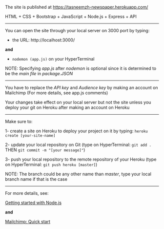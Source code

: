 The site is published at https://tasneemzh-newspaper.herokuapp.com/

HTML + CSS + Bootstrap + JavaScript + Node.js + Express + API

-----------------

You can open the site through your local server on 3000 port by typing:

- the URL: http://localhost:3000/

**and** 

- `nodemon (app.js)` on your HyperTerminal

NOTE: Specifying *app.js* after *nodemon* is optional since it is determined to be the *main file* in *package.JSON*

-----------------

You have to replace the *API key* and *Audience key* by making an account on Mailchimp (For more details, see app.js comments)

Your changes take effect on your local server but not the site unless you deploy your git on Heroku after making an account on Heroku

-----------------

Make sure to:

1- create a site on Heroku to deploy your project on it by typing: `heroku create [your-site-name]`

2- update your local repository on Git (type on HyperTerminal: `git add .` THEN `git commit -m "[your message]"`)

3- push your local repository to the remote repository of your Heroku (type on HyperTerminal: `git push heroku [master]`)

NOTE: The branch could be any other name than *master*, type your local branch name if that is the case

-----------------

For more details, see:

[Getting started with Node.js](https://devcenter.heroku.com/articles/getting-started-with-nodejs)

**and**

[Mailchimp: Quick start](https://mailchimp.com/developer/marketing/guides/quick-start/)
